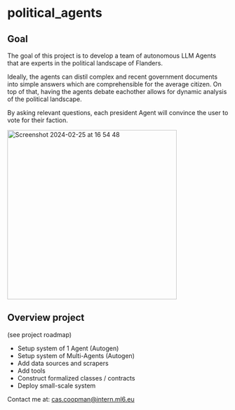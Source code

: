 # political_agents
## Goal
The goal of this project is to develop a team of autonomous LLM Agents that are experts in the political landscape of Flanders. 

Ideally, the agents can distil complex and recent government documents into simple answers which are comprehensible for the average citizen. On top of that, having the agents debate eachother allows for dynamic analysis of the political landscape.

By asking relevant questions, each president Agent will convince the user to vote for their faction.

<img width="386" alt="Screenshot 2024-02-25 at 16 54 48" src="https://github.com/jBontinck/political_agents/assets/58267444/1b957669-4001-4a41-a950-dfd06cad3e77">

## Overview project
(see project roadmap)
- Setup system of 1 Agent (Autogen)
- Setup system of Multi-Agents (Autogen)
- Add data sources and scrapers
- Add tools
- Construct formalized classes / contracts
- Deploy small-scale system

Contact me at: cas.coopman@intern.ml6.eu
